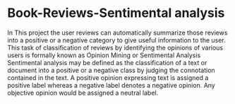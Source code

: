 # Book-Reviews-Sentimental analysis

In This project the user reviews can automatically summarize those reviews into a positive or a negative category to give useful information to the user. This task of classification of reviews by identifying the opinions of various users is formally known as Opinion Mining or Sentimental Analysis Sentimental analysis may be defined as the classification of a text or document into a positive or a negative class by judging the connotation contained in the text. A positive opinion expressing text is assigned a positive label whereas a negative label denotes a negative opinion. Any objective opinion would be assigned a neutral label.

